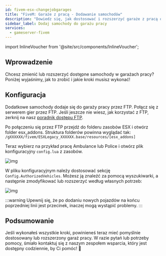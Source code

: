 ```yaml
---
id: fivem-esx-changejobgarages
title: "FiveM: Garaże z pracą - Dodawanie samochodów"
description: "Dowiedz się, jak dostosować i rozszerzyć garaże z pracą o dodatkowe samochody, aby wzbogacić swoją rozgrywkę → Sprawdź teraz"
sidebar_label: Dodaj samochody do garażu pracy
services:
  - gameserver-fivem
---
```


import InlineVoucher from '@site/src/components/InlineVoucher';

## Wprowadzenie

Chcesz zmienić lub rozszerzyć dostępne samochody w garażach pracy? Poniżej wyjaśnimy, jak to zrobić i jakie kroki musisz wykonać!

<InlineVoucher />

## Konfiguracja

Dodatkowe samochody dodaje się do garaży pracy przez FTP. Połącz się z serwerem gier przez FTP. Jeśli jeszcze nie wiesz, jak korzystać z FTP, zerknij na nasz [poradnik dostępu FTP](gameserver-ftpaccess.md).

Po połączeniu się przez FTP przejdź do folderu zasobów ESX i otwórz folder esx_addons. Struktura folderów powinna wyglądać tak: `/gXXXXXX/fivem/ESXLegacy_XXXXXX.base/resources/[esx_addons]`

Teraz wybierz na przykład pracę Ambulance lub Police i otwórz plik konfiguracyjny `config.lua` z zasobów.

![img](https://screensaver01.zap-hosting.com/index.php/s/xQYbzYs2xAkb5fp/preview)

W pliku konfiguracyjnym należy dostosować sekcję `Config.AuthorizedVehicles`. Możesz ją znaleźć za pomocą wyszukiwarki, a następnie zmodyfikować lub rozszerzyć według własnych potrzeb:

![img](https://screensaver01.zap-hosting.com/index.php/s/eyK7q78aewrpJtx/preview)

:::warning 
Upewnij się, że po dodaniu nowych pojazdów na końcu poprzedniej linii jest przecinek, inaczej mogą wystąpić problemy.
:::

## Podsumowanie

Jeśli wykonałeś wszystkie kroki, powinieneś teraz mieć pomyślnie dostosowany lub rozszerzony garaż pracy. W razie pytań lub potrzeby pomocy, śmiało kontaktuj się z naszym zespołem wsparcia, który jest dostępny codziennie, by Ci pomóc! 🙂

<InlineVoucher />